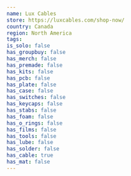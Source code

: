 ```yaml
---
name: Lux Cables
store: https://luxcables.com/shop-now/
country: Canada
region: North America
tags:
is_solo: false
has_groupbuy: false
has_merch: false
has_premade: false
has_kits: false
has_pcb: false
has_plate: false
has_case: false
has_switches: false
has_keycaps: false
has_stabs: false
has_foam: false
has_o_rings: false
has_films: false
has_tools: false
has_lube: false
has_solder: false
has_cable: true
has_mat: false
---
```

